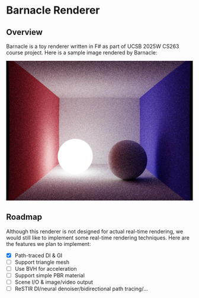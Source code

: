 ﻿# Barnacle Renderer

## Overview

Barnacle is a toy renderer written in F# as part of UCSB 2025W CS263 course project. Here is a sample image rendered by Barnacle:

![Path-Traced GI](./sample.png)

## Roadmap

Although this renderer is not designed for actual real-time rendering, we would still like to implement some real-time rendering techniques. Here are the features we plan to implement:
- [x] Path-traced DI & GI
- [ ] Support triangle mesh
- [ ] Use BVH for acceleration
- [ ] Support simple PBR material
- [ ] Scene I/O & image/video output
- [ ] ReSTIR DI/neural denoiser/bidirectional path tracing/...